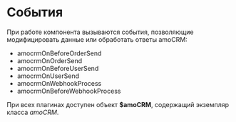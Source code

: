 # События

При работе компонента вызываются события, позволяющие модифицировать данные или обработать ответы amoCRM:

- amocrmOnBeforeOrderSend
- amocrmOnOrderSend
- amocrmOnBeforeUserSend
- amocrmOnUserSend
- amocrmOnWebhookProcess
- amocrmOnBeforeWebhookProcess

При всех плагинах доступен объект **$amoCRM**, содержащий экземпляр класса _amoCRM_.
